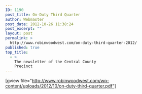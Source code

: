 ```yaml
---
ID: 1190
post_title: On-Duty Third Quarter
author: Webmaster
post_date: 2012-10-26 11:38:24
post_excerpt: ""
layout: post
permalink: >
  http://www.robinwoodwest.com/on-duty-third-quarter-2012/
published: true
top_title:
  - >
    The newsletter of the Central County
    Precinct
---
```

[gview file="http://www.robinwoodwest.com/wp-content/uploads/2012/10/on-duty-third-quarter.pdf"]
